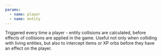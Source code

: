 ```yaml
---
params:
  - name: player
  - name: entity
---
```


Triggered every time a player - entity collisions are calculated, before effects
of collisions are applied in the game. Useful not only when colliding with
living entities, but also to intercept items or XP orbs before they have an
effect on the player.
